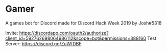 # Gamer
A games bot for Discord made for Discord Hack Week 2019 by Josh#5318

Invite: https://discordapp.com/oauth2/authorize?client_id=592762698064986112&scope=bot&permissions=388160
Test Server: https://discord.gg/ZuWfDBF
